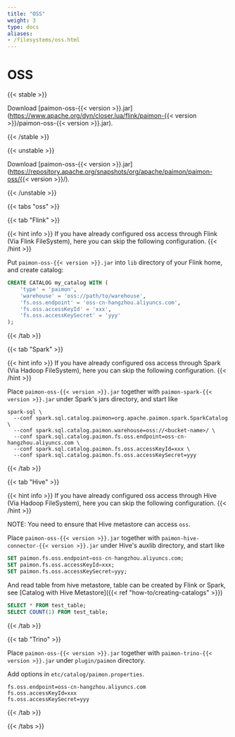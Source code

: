 ```yaml
---
title: "OSS"
weight: 3
type: docs
aliases:
- /filesystems/oss.html
---
```

<!--
Licensed to the Apache Software Foundation (ASF) under one
or more contributor license agreements.  See the NOTICE file
distributed with this work for additional information
regarding copyright ownership.  The ASF licenses this file
to you under the Apache License, Version 2.0 (the
"License"); you may not use this file except in compliance
with the License.  You may obtain a copy of the License at

  http://www.apache.org/licenses/LICENSE-2.0

Unless required by applicable law or agreed to in writing,
software distributed under the License is distributed on an
"AS IS" BASIS, WITHOUT WARRANTIES OR CONDITIONS OF ANY
KIND, either express or implied.  See the License for the
specific language governing permissions and limitations
under the License.
-->

# OSS

{{< stable >}}

Download [paimon-oss-{{< version >}}.jar](https://www.apache.org/dyn/closer.lua/flink/paimon-{{< version >}}/paimon-oss-{{< version >}}.jar).

{{< /stable >}}

{{< unstable >}}

Download [paimon-oss-{{< version >}}.jar](https://repository.apache.org/snapshots/org/apache/paimon/paimon-oss/{{< version >}}/).

{{< /unstable >}}

{{< tabs "oss" >}}

{{< tab "Flink" >}}

{{< hint info >}}
If you have already configured oss access through Flink (Via Flink FileSystem), here you can skip the following configuration.
{{< /hint >}}

Put `paimon-oss-{{< version >}}.jar` into `lib` directory of your Flink home, and create catalog:

```sql
CREATE CATALOG my_catalog WITH (
    'type' = 'paimon',
    'warehouse' = 'oss://path/to/warehouse',
    'fs.oss.endpoint' = 'oss-cn-hangzhou.aliyuncs.com',
    'fs.oss.accessKeyId' = 'xxx',
    'fs.oss.accessKeySecret' = 'yyy'
);
```

{{< /tab >}}

{{< tab "Spark" >}}

{{< hint info >}}
If you have already configured oss access through Spark (Via Hadoop FileSystem), here you can skip the following configuration.
{{< /hint >}}

Place `paimon-oss-{{< version >}}.jar` together with `paimon-spark-{{< version >}}.jar` under Spark's jars directory, and start like

```shell
spark-sql \ 
  --conf spark.sql.catalog.paimon=org.apache.paimon.spark.SparkCatalog \
  --conf spark.sql.catalog.paimon.warehouse=oss://<bucket-name>/ \
  --conf spark.sql.catalog.paimon.fs.oss.endpoint=oss-cn-hangzhou.aliyuncs.com \
  --conf spark.sql.catalog.paimon.fs.oss.accessKeyId=xxx \
  --conf spark.sql.catalog.paimon.fs.oss.accessKeySecret=yyy
```

{{< /tab >}}

{{< tab "Hive" >}}

{{< hint info >}}
If you have already configured oss access through Hive (Via Hadoop FileSystem), here you can skip the following configuration.
{{< /hint >}}

NOTE: You need to ensure that Hive metastore can access `oss`.

Place `paimon-oss-{{< version >}}.jar` together with `paimon-hive-connector-{{< version >}}.jar` under Hive's auxlib directory, and start like

```sql
SET paimon.fs.oss.endpoint=oss-cn-hangzhou.aliyuncs.com;
SET paimon.fs.oss.accessKeyId=xxx;
SET paimon.fs.oss.accessKeySecret=yyy;
```

And read table from hive metastore, table can be created by Flink or Spark, see [Catalog with Hive Metastore]({{< ref "how-to/creating-catalogs" >}})
```sql
SELECT * FROM test_table;
SELECT COUNT(1) FROM test_table;
```

{{< /tab >}}

{{< tab "Trino" >}}

Place `paimon-oss-{{< version >}}.jar` together with `paimon-trino-{{< version >}}.jar` under `plugin/paimon` directory.

Add options in `etc/catalog/paimon.properties`.
```shell
fs.oss.endpoint=oss-cn-hangzhou.aliyuncs.com
fs.oss.accessKeyId=xxx
fs.oss.accessKeySecret=yyy
```

{{< /tab >}}

{{< /tabs >}}

